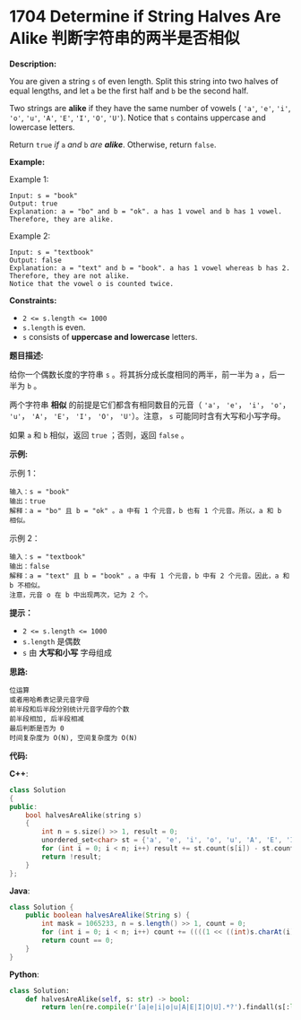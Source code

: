 # 1704 Determine if String Halves Are Alike 判断字符串的两半是否相似

__Description:__

You are given a string `s` of even length. Split this string into two halves of equal lengths, and let `a` be the first half and `b` be the second half.

Two strings are __alike__ if they have the same number of vowels ( `'a'`, `'e'`, `'i'`, `'o'`, `'u'`, `'A'`, `'E'`, `'I'`, `'O'`, `'U'`). Notice that `s` contains uppercase and lowercase letters.

Return `true` _if_ `a` _and_ `b` _are __alike___. Otherwise, return `false`.

__Example:__

Example 1:

```text
Input: s = "book"
Output: true
Explanation: a = "bo" and b = "ok". a has 1 vowel and b has 1 vowel. Therefore, they are alike.
```

Example 2:

```text
Input: s = "textbook"
Output: false
Explanation: a = "text" and b = "book". a has 1 vowel whereas b has 2. Therefore, they are not alike.
Notice that the vowel o is counted twice.
```

__Constraints:__

- `2 <= s.length <= 1000`
- `s.length` is even.
- `s` consists of __uppercase and lowercase__ letters.

__题目描述:__

给你一个偶数长度的字符串 `s` 。将其拆分成长度相同的两半，前一半为 `a` ，后一半为 `b` 。

两个字符串 __相似__ 的前提是它们都含有相同数目的元音（ `'a'`， `'e'`， `'i'`， `'o'`， `'u'`， `'A'`， `'E'`， `'I'`， `'O'`， `'U'`）。注意， `s` 可能同时含有大写和小写字母。

如果 `a` 和 `b` 相似，返回 `true` ；否则，返回 `false` 。

__示例:__

示例 1：

```text
输入：s = "book"
输出：true
解释：a = "bo" 且 b = "ok" 。a 中有 1 个元音，b 也有 1 个元音。所以，a 和 b 相似。
```

示例 2：

```text
输入：s = "textbook"
输出：false
解释：a = "text" 且 b = "book" 。a 中有 1 个元音，b 中有 2 个元音。因此，a 和 b 不相似。
注意，元音 o 在 b 中出现两次，记为 2 个。
```

__提示：__

- `2 <= s.length <= 1000`
- `s.length` 是偶数
- `s` 由 __大写和小写__ 字母组成

__思路:__

```text
位运算
或者用哈希表记录元音字母
前半段和后半段分别统计元音字母的个数
前半段相加, 后半段相减
最后判断是否为 0
时间复杂度为 O(N), 空间复杂度为 O(N)
```

__代码:__

__C++__:

```C++
class Solution 
{
public:
    bool halvesAreAlike(string s) 
    {
        int n = s.size() >> 1, result = 0;
        unordered_set<char> st = {'a', 'e', 'i', 'o', 'u', 'A', 'E', 'I', 'O', 'U'};
        for (int i = 0; i < n; i++) result += st.count(s[i]) - st.count(s[i + n]); 
        return !result;
    }
};
```

__Java__:

```Java
class Solution {
    public boolean halvesAreAlike(String s) {
        int mask = 1065233, n = s.length() >> 1, count = 0;
        for (int i = 0; i < n; i++) count += ((((1 << ((int)s.charAt(i) | 32) - 97)) | mask) == mask ? 1 : 0) - ((((1 << ((int)s.charAt(i + n) | 32) - 97)) | mask) == mask ? 1 : 0);
        return count == 0;
    }
}
```

__Python__:

```Python
class Solution:
    def halvesAreAlike(self, s: str) -> bool:
        return len(re.compile(r'[a|e|i|o|u|A|E|I|O|U].*?').findall(s[:len(s) >> 1])) == len(re.compile(r'[a|e|i|o|u|A|E|I|O|U].*?').findall(s[len(s) >> 1:]))
```
